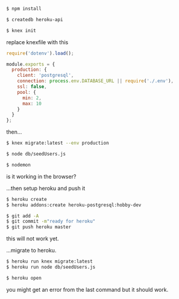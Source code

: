 
```bash
$ npm install

$ createdb heroku-api

$ knex init
```

replace knexfile with this
```js
require('dotenv').load();

module.exports = {
  production: {
    client: 'postgresql',
    connection: process.env.DATABASE_URL || require('./.env'),
    ssl: false,
    pool: {
      min: 2,
      max: 10
    }
  }
};
```

then...
```bash
$ knex migrate:latest --env production

$ node db/seedUsers.js

$ nodemon
```
is it working in the browser?

...then setup heroku and push it
```bash
$ heroku create
$ heroku addons:create heroku-postgresql:hobby-dev

$ git add -A
$ git commit -m"ready for heroku"
$ git push heroku master
```
this will not work yet.

...migrate to heroku.
```bash
$ heroku run knex migrate:latest
$ heroku run node db/seedUsers.js

$ heroku open
```
you might get an error from the last command but it should work.